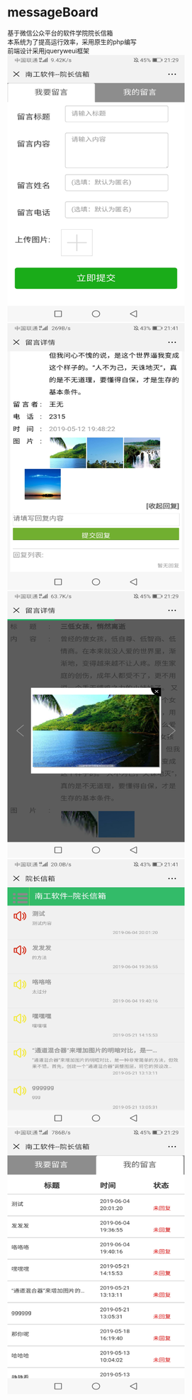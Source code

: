 # messageBoard
基于微信公众平台的软件学院院长信箱<br>
本系统为了提高运行效率，采用原生的php编写<br>
前端设计采用jqueryweui框架<br>
<img width="400" height="600"  src="https://github.com/hja2017/messageBoard/raw/master/images/Screenshot_20190611_212928_com.tencent.mm.jpg"><br>
<img width="400" height="600"  src="https://github.com/hja2017/messageBoard/raw/master/images/Screenshot_20190611_214138_com.tencent.mm.jpg"><br>
<img width="400" height="600"  src="https://github.com/hja2017/messageBoard/raw/master/images/Screenshot_20190611_212949_com.tencent.mm.jpg"><br>
<img width="400" height="600"  src="https://github.com/hja2017/messageBoard/raw/master/images/Screenshot_20190611_214122_com.tencent.mm.jpg"><br>
<img width="400" height="600"  src="https://github.com/hja2017/messageBoard/raw/master/images/Screenshot_20190611_212931_com.tencent.mm.jpg"><br>
